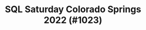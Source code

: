 ---
layout: event
title: "SQL Saturday Colorado Springs 2022 (#1023)"
subtitle: ""
tags: [Colorado Springs, Colorado, USA, physical, 2022]
thumb: /assets/img/logos/Just_icon_Color_small.png
comments: false
data: SQLSat1023
---